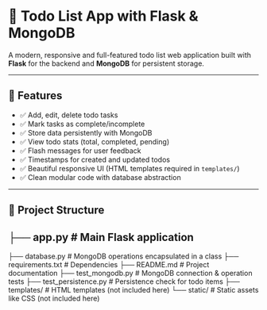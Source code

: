 # 📝 Todo List App with Flask & MongoDB

A modern, responsive and full-featured todo list web application built with **Flask** for the backend and **MongoDB** for persistent storage.

---

## 🚀 Features

- ✅ Add, edit, delete todo tasks
- ✅ Mark tasks as complete/incomplete
- ✅ Store data persistently with MongoDB
- ✅ View todo stats (total, completed, pending)
- ✅ Flash messages for user feedback
- ✅ Timestamps for created and updated todos
- ✅ Beautiful responsive UI (HTML templates required in `templates/`)
- ✅ Clean modular code with database abstraction

---

## 📂 Project Structure

├── app.py # Main Flask application
-
├── database.py # MongoDB operations encapsulated in a class
├── requirements.txt # Dependencies
├── README.md # Project documentation
├── test_mongodb.py # MongoDB connection & operation tests
├── test_persistence.py # Persistence check for todo items
├── templates/ # HTML templates (not included here)
└── static/ # Static assets like CSS (not included here)
